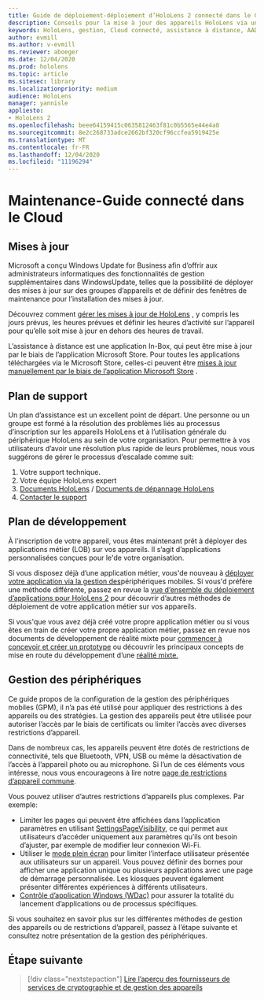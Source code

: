 ```yaml
---
title: Guide de déploiement-déploiement d’HoloLens 2 connecté dans le Cloud à l’échelle de l’assistance à distance-maintenance
description: Conseils pour la mise à jour des appareils HoloLens via un réseau connecté au Cloud
keywords: HoloLens, gestion, Cloud connecté, assistance à distance, AAD, Azure AD, GPM, gestion des appareils mobiles
author: evmill
ms.author: v-evmill
ms.reviewer: aboeger
ms.date: 12/04/2020
ms.prod: hololens
ms.topic: article
ms.sitesec: library
ms.localizationpriority: medium
audience: HoloLens
manager: yannisle
appliesto:
- HoloLens 2
ms.openlocfilehash: beee64159415c0635812463f81c0b5565e44e4a8
ms.sourcegitcommit: 8e2c268733adce2662bf320cf96ccfea5919425e
ms.translationtype: MT
ms.contentlocale: fr-FR
ms.lasthandoff: 12/04/2020
ms.locfileid: "11196294"
---
```

# Maintenance-Guide connecté dans le Cloud

## Mises à jour

Microsoft a conçu Windows Update for Business afin d’offrir aux administrateurs informatiques des fonctionnalités de gestion supplémentaires dans WindowsUpdate, telles que la possibilité de déployer des mises à jour sur des groupes d’appareils et de définir des fenêtres de maintenance pour l’installation des mises à jour.

Découvrez comment [gérer les mises à jour de HoloLens](https://docs.microsoft.com/hololens/hololens-updates) , y compris les jours prévus, les heures prévues et définir les heures d’activité sur l’appareil pour qu’elle soit mise à jour en dehors des heures de travail.

L’assistance à distance est une application In-Box, qui peut être mise à jour par le biais de l’application Microsoft Store. Pour toutes les applications téléchargées via le Microsoft Store, celles-ci peuvent être [mises à jour manuellement par le biais de l’application Microsoft Store](https://docs.microsoft.com/hololens/holographic-store-apps#update-apps) .

## Plan de support

Un plan d’assistance est un excellent point de départ. Une personne ou un groupe est formé à la résolution des problèmes liés au processus d’inscription sur les appareils HoloLens et à l’utilisation générale du périphérique HoloLens au sein de votre organisation. Pour permettre à vos utilisateurs d’avoir une résolution plus rapide de leurs problèmes, nous vous suggérons de gérer le processus d’escalade comme suit:

1. Votre support technique.
2. Votre équipe HoloLens expert
3. [Documents HoloLens](https://docs.microsoft.com/hololens/)  /  [Documents de dépannage HoloLens](https://docs.microsoft.com/hololens/hololens-troubleshooting)
4. [Contacter le support](https://support.serviceshub.microsoft.com/supportforbusiness/create?sapId=e9391227-fa6d-927b-0fff-f96288631b8f)

## Plan de développement

À l’inscription de votre appareil, vous êtes maintenant prêt à déployer des applications métier (LOB) sur vos appareils. Il s’agit d’applications personnalisées conçues pour le&#39;de votre organisation.

Si vous disposez déjà d’une application métier, vous&#39;de nouveau à [déployer votre application via la gestion des](https://docs.microsoft.com/hololens/app-deploy-intune)périphériques mobiles. Si vous&#39;d préfère une méthode différente, passez en revue la [vue d’ensemble du déploiement d’applications pour HoloLens 2](https://docs.microsoft.com/hololens/app-deploy-overview) pour découvrir d’autres méthodes de déploiement de votre application métier sur vos appareils.

Si vous&#39;que vous avez déjà créé votre propre application métier ou si vous êtes en train de créer votre propre application métier, passez en revue nos documents de développement de réalité mixte pour [commencer à concevoir et créer un prototype](https://docs.microsoft.com/windows/mixed-reality/design/design) ou découvrir les principaux concepts de mise en route du développement d’une [réalité mixte.](https://docs.microsoft.com/windows/mixed-reality/discover/get-started-with-mr)

## Gestion des périphériques 

Ce guide propos de la configuration de la gestion des périphériques mobiles (GPM), il n’a pas été utilisé pour appliquer des restrictions à des appareils ou des stratégies. La gestion des appareils peut être utilisée pour autoriser l’accès par le biais de certificats ou limiter l’accès avec diverses restrictions d’appareil. 

Dans de nombreux cas, les appareils peuvent être dotés de restrictions de connectivité, tels que Bluetooth, VPN, USB ou même la désactivation de l’accès à l’appareil photo ou au microphone. Si l’un de ces éléments vous intéresse, nous vous encourageons à lire notre [page de restrictions d’appareil commune](hololens-common-device-restrictions.md).

Vous pouvez utiliser d’autres restrictions d’appareils plus complexes. Par exemple:

- Limiter les pages qui peuvent être affichées dans l’application paramètres en utilisant [SettingsPageVisibility](settings-uri-list.md), ce qui permet aux utilisateurs d’accéder uniquement aux paramètres qu’ils ont besoin d’ajuster, par exemple de modifier leur connexion Wi-Fi.
- Utiliser le [mode plein écran](hololens-kiosk.md) pour limiter l’interface utilisateur présentée aux utilisateurs sur un appareil. Vous pouvez définir des bornes pour afficher une application unique ou plusieurs applications avec une page de démarrage personnalisée. Les kiosques peuvent également présenter différentes expériences à différents utilisateurs.  
- [Contrôle d’application Windows (WDac)](windows-defender-application-control-wdac.md) pour assurer la totalité du lancement d’applications ou de processus spécifiques.

Si vous souhaitez en savoir plus sur les différentes méthodes de gestion des appareils ou de restrictions d’appareil, passez à l’étape suivante et consultez notre présentation de la gestion des périphériques.

## Étape suivante

> [!div class="nextstepaction"]
> [Lire l’aperçu des fournisseurs de services de cryptographie et de gestion des appareils](hololens-csp-policy-overview.md)